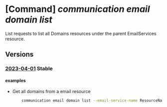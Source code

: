 # [Command] _communication email domain list_

List requests to list all Domains resources under the parent EmailServices resource.

## Versions

### [2023-04-01](/Resources/mgmt-plane/L3N1YnNjcmlwdGlvbnMve30vcmVzb3VyY2Vncm91cHMve30vcHJvdmlkZXJzL21pY3Jvc29mdC5jb21tdW5pY2F0aW9uL2VtYWlsc2VydmljZXMve30vZG9tYWlucw==/2023-04-01.xml) **Stable**

<!-- mgmt-plane /subscriptions/{}/resourcegroups/{}/providers/microsoft.communication/emailservices/{}/domains 2023-04-01 -->

#### examples

- Get all domains from a email resource
    ```bash
        communication email domain list --email-service-name ResourceName -g ResourceGroup
    ```
